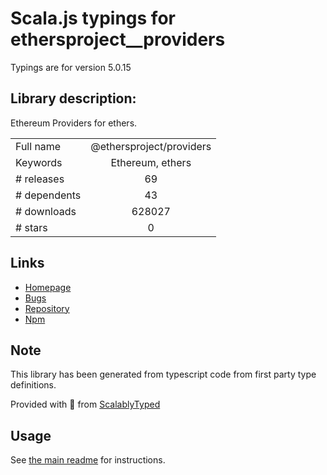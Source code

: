 
# Scala.js typings for ethersproject__providers

Typings are for version 5.0.15

## Library description:
Ethereum Providers for ethers.

|                    |                 |
| ------------------ | :-------------: |
| Full name          | @ethersproject/providers |
| Keywords           | Ethereum, ethers |
| # releases         | 69 |
| # dependents       | 43 |
| # downloads        | 628027 |
| # stars            | 0 |

## Links
- [Homepage](https://github.com/ethers-io/ethers.js#readme)
- [Bugs](https://github.com/ethers-io/ethers.js/issues)
- [Repository](https://github.com/ethers-io/ethers.js)
- [Npm](https://www.npmjs.com/package/%40ethersproject%2Fproviders)
    


## Note
This library has been generated from typescript code from first party type definitions.

Provided with :purple_heart: from [ScalablyTyped](https://github.com/oyvindberg/ScalablyTyped)

## Usage
See [the main readme](../../readme.md) for instructions.


